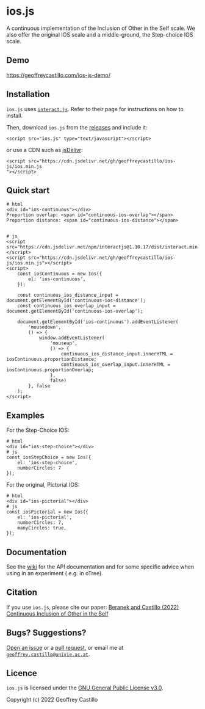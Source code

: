 # ios.js

A continuous implementation of the Inclusion of Other in the Self scale.
We also offer the original IOS scale and a middle-ground, the Step-choice IOS scale.

## Demo

https://geoffreycastillo.com/ios-js-demo/

## Installation

`ios.js` uses [`interact.js`](https://github.com/taye/interact.js/).
Refer to their page for instructions on how to install.

Then, download `ios.js` from the [releases](https://github.com/geoffreycastillo/ios-js/releases) and include it:

```
<script src="ios.js" type="text/javascript"></script>
```

or use a CDN such as [jsDelivr](https://www.jsdelivr.com/):

```
<script src="https://cdn.jsdelivr.net/gh/geoffreycastillo/ios-js/ios.min.js
"></script>
```

## Quick start

```
# html
<div id="ios-continuous"></div>
Proportion overlap: <span id="continuous-ios-overlap"></span>
Proportion distance: <span id="continuous-ios-distance"></span>


# js
<script src="https://cdn.jsdelivr.net/npm/interactjs@1.10.17/dist/interact.min.js"></script>
<script src="https://cdn.jsdelivr.net/gh/geoffreycastillo/ios-js/ios.min.js"></script>
<script>
    const iosContinuous = new Ios({
        el: 'ios-continuous',
    });

    const continuous_ios_distance_input = document.getElementById('continuous-ios-distance');
    const continuous_ios_overlap_input = document.getElementById('continuous-ios-overlap');

    document.getElementById('ios-continuous').addEventListener(
        'mousedown',
        () => {
            window.addEventListener(
                'mouseup',
                () => {
                    continuous_ios_distance_input.innerHTML = iosContinuous.proportionDistance;
                    continuous_ios_overlap_input.innerHTML = iosContinuous.proportionOverlap;
                },
                false)
        }, false
    );
</script>
```

## Examples

For the Step-Choice IOS:

```
# html
<div id="ios-step-choice"></div>
# js
const iosStepChoice = new Ios({
    el: 'ios-step-choice',
    numberCircles: 7
});
```

For the original, Pictorial IOS:

```
# html
<div id="ios-pictorial"></div>
# js
const iosPictorial = new Ios({
    el: 'ios-pictorial',
    numberCircles: 7,
    manyCircles: true,
});
```

## Documentation

See the [wiki](https://github.com/geoffreycastillo/bingo-blower-js/wiki) for the API documentation and for some specific advice when using in an experiment (
e.g. in oTree).

## Citation

If you use `ios.js`, please cite our paper: [Beranek and Castillo (2022) Continuous Inclusion of Other in the Self](https://geoffreycastillo.com/pdf/Beranek,Castillo-Continuous-Inclusion-of-Other-in-the-Self.pdf)

## Bugs? Suggestions?

[Open an issue](https://github.com/geoffreycastillo/ios-js/issues) or a [pull request](https://github.com/geoffreycastillo/ios-js/pulls), or email me
at [`geoffrey.castillo@univie.ac.at`](mailto:geoffrey.castillo@univie.ac.at).

## Licence

`ios.js` is licensed under the [GNU General Public License v3.0](https://www.gnu.org/licenses/gpl-3.0.en.html).

Copyright (c) 2022 Geoffrey Castillo
